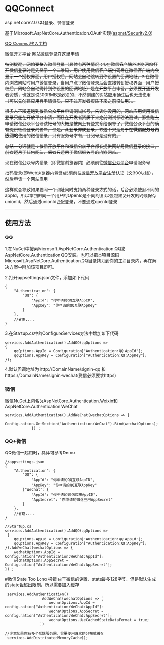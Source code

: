 ﻿# QQConnect
asp.net core2.0 QQ登录、微信登录

基于Microsoft.AspNetCore.Authentication.OAuth实现([aspnet/Security2.0](https://github.com/aspnet/Security/tree/rel/2.0.0))

[QQ Connect接入文档](http://wiki.connect.qq.com/%E5%87%86%E5%A4%87%E5%B7%A5%E4%BD%9C_oauth2-0)

[微信开方平台](https://open.weixin.qq.com/) 网站微信登录在这里申请  

<del>特别提醒，网站要接入微信登录（具体有两种情况：1.在微信客户端外浏览网站打开微信登录时是先显示一个二维码，用户使用微信客户端扫码后在微信客户端内会显示一个授权界面，用户授权后，网站会自动跳转到你设置的回调地址。2.在微信内浏览网站时用户微信登录，当用户点了微信登录后会直接转到授权界面，用户授权后，网站会自动跳转到你设置的回调地址）是在开放平台申请，必须要开通开发者资质，也就是说300RMB是必须的，不然创建的网站应用通过后也无法使用（可以先创建应用再申请资质，只不过开发者资质下来之前没法用）。  </del>

<del>很多人不知道跑到微信公众平台申请测试帐号，告诉你没用的，网站应用使用微信登录只能在开放平台申请，而且在开发者资质下来之前测试都没法测试。那些跑去申请微信公众平台测试帐号的大概是被网上有些文章给误导了，微信公众平台的确有提供微信登录的接口，但是，此登录非彼登录，它这个只适用于在**微信服务号内嵌网站**使用的微信登录，只有服务号才有，订阅号是没有的。  </del>

<del>总结一句话就是：微信开放平台和微信公众平台都有提供网站用微信登录的接口，前者适用于任何网站，后者只适用于微信服务号的内嵌网站。</del>

现在微信公众号内登录（即微信浏览器内）必须前往[微信公众平台](https://mp.weixin.qq.com)申请服务号

扫码登录(即Web浏览器内登录)必须前往[微信开放平台](https://open.weixin.qq.com)注册认证（交300块钱），然后申请一个网站应用

这样就会导致如果要同一个网址同时支持两种登录方式的话，后台必须使用不同的appId，所以拿到的同一个用户的OpenId是不同的,所以强烈建议开发的时候保存unionId，然后通过unionId匹配登录，不要通过openId登录


****
## 使用方法

### QQ
1.在NuGet中搜索Microsoft.AspNetCore.Authentication.QQ或AspNetCore.Authentication.QQ安装。也可以把本项目源码Microsoft.AspNetCore.Authentication.QQ目录拷贝到你的工程目录内，再在解决方案中附加该项目即可。  

2.打开appsettings.json文件，添加如下代码
~~~
{
    "Authentication": {
        "QQ": {
            "AppId": "你申请的QQ互联AppID",
            "AppKey": "你申请的QQ互联AppKey"
        }
    },
    //省略....
}
~~~
3.在Startup.cs中的ConfigureServices方法中增加如下代码
~~~ 
services.AddAuthentication().AddQQ(qqOptions =>
{
    qqOptions.AppId = Configuration["Authentication:QQ:AppId"];
    qqOptions.AppKey = Configuration["Authentication:QQ:AppKey"];
});
~~~
4.默认回调地址为 http://DomainName/signin-qq 和 https://DomainName/signin-wechat(微信必须要求https)

### 微信
微信NuGet上包名为AspNetCore.Authentication.Weixin和AspNetCore.Authentication.WeChat

~~~
services.AddAuthentication().AddWeChat(wechatOptions => {
                Configuration.GetSection("Authentication:WeChat").Bind(wechatOptions);
            }) ;
~~~

### QQ+微信
QQ微信一起用时，具体可参考Demo

~~~
//appsettings.json
{
    "Authentication": {
        "QQ": {
            "AppId": "你申请的QQ互联AppID",
            "AppKey": "你申请的QQ互联AppKey"
        }"WeChat": {
            "AppId": "你申请的微信应用AppID",
            "AppSecret": "你申请的微信应用AppSecret"
        }
    },
    //省略....
}
~~~

~~~
//Startup.cs
services.AddAuthentication().AddQQ(qqOptions =>
 {
    qqOptions.AppId = Configuration["Authentication:QQ:AppId"];
    qqOptions.AppKey = Configuration["Authentication:QQ:AppKey"];
}).AddWeChat(wechatOptions => {
    wechatOptions.AppId = Configuration["Authentication:WeChat:AppId"];
    wechatOptions.AppSecret = Configuration["Authentication:WeChat:AppSecret"];
}) ;
~~~


#微信State Too Long 报错
由于微信的设置，state最多128字节，但是默认生成的state会超出限制，所以需要加入缓存
~~~
 services.AddAuthentication()
                .AddWeChat(wechatOptions => {
                    wechatOptions.AppId = configuration["Authentication:WeChat:AppId"];
                    wechatOptions.AppSecret = configuration["Authentication:WeChat:AppSecret"];
                    wechatOptions.UseCachedStateDataFormat = true;
                })

//注意如果你有多个后端服务器，需要使用真实的分布式缓存
 services.AddDistributedMemoryCache();
~~~
